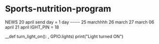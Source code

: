 # Sports-nutrition-program
NEWS
20 april
send day = 1 day
----- 25 marchhhh
26 march
27 march
06 april 
21 april
IGHT_PIN = 18 

__def turn_light_on(): 
, GPIO.lights) print("Light turned ON")

